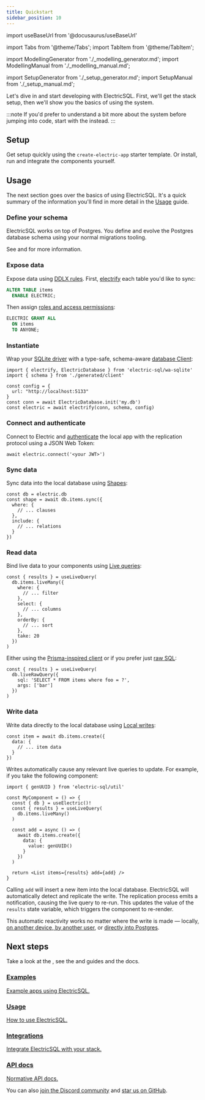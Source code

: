 ```yaml
---
title: Quickstart
sidebar_position: 10
---
```


import useBaseUrl from '@docusaurus/useBaseUrl'

import Tabs from '@theme/Tabs';
import TabItem from '@theme/TabItem';

import ModellingGenerator from './_modelling_generator.md';
import ModellingManual from './_modelling_manual.md';

import SetupGenerator from './_setup_generator.md';
import SetupManual from './_setup_manual.md';


Let's dive in and start developing with ElectricSQL. First, we'll get the stack setup, then we'll show you the basics of using the system.

:::note
If you'd prefer to understand a bit more about the system before jumping into code, start with the <DocPageLink path="intro/local-first" /> instead.
:::

## Setup

Get setup quickly using the `create-electric-app` starter template. Or install, run and integrate the components yourself.

<Tabs groupId="setup" queryString>
  <TabItem value="generator" label="Use the starter">
    <SetupGenerator />
  </TabItem>
  <TabItem value="manual" label="Install yourself">
    <SetupManual />
  </TabItem>
</Tabs>

## Usage

The next section goes over the basics of using ElectricSQL. It's a quick summary of the information you'll find in more detail in the [Usage](../top-level-listings/usage.md) guide.

### Define your schema

ElectricSQL works on top of Postgres. You define and evolve the Postgres database schema using your normal migrations tooling.

<Tabs groupId="setup">
  <TabItem value="generator" label="Generator" attributes={{className: 'hidden'}}>
    <div className="-mt-4">
      <ModellingGenerator />
    </div>
  </TabItem>
  <TabItem value="manual" label="Manual" attributes={{className: 'hidden'}}>
    <div className="-mt-4">
      <ModellingManual />
    </div>
  </TabItem>
</Tabs>

See <DocPageLink path="usage/data-modelling/migrations" /> and <DocPageLink path="integrations/backend" /> for more information.

### Expose data

Expose data using [DDLX rules](../api/ddlx.md). First, [electrify](../usage/data-modelling/electrification.md) each table you'd like to sync:

```sql
ALTER TABLE items
  ENABLE ELECTRIC;
```

Then assign [roles and access permissions](../usage/data-modelling/permissions.md):

```sql
ELECTRIC GRANT ALL
  ON items
  TO ANYONE;
```

### Instantiate

Wrap your [SQLite driver](../integrations/drivers/index.md) with a type-safe, schema-aware [database Client](../usage/data-access/client.md):

```tsx
import { electrify, ElectricDatabase } from 'electric-sql/wa-sqlite'
import { schema } from './generated/client'

const config = {
  url: "http://localhost:5133"
}
const conn = await ElectricDatabase.init('my.db')
const electric = await electrify(conn, schema, config)
```

### Connect and authenticate

Connect to Electric and [authenticate](../usage/auth/index.md) the local app with the replication protocol using a JSON Web Token:

```tsx
await electric.connect('<your JWT>')
```

### Sync data

Sync data into the local database using [Shapes](../usage/data-access/shapes.md):

```tsx
const db = electric.db
const shape = await db.items.sync({
  where: {
    // ... clauses
  },
  include: {
    // ... relations
  }
})
```

### Read data

Bind live data to your components using [Live queries](../usage/data-access/queries.md#live-queries):

```tsx
const { results } = useLiveQuery(
  db.items.liveMany({
    where: {
      // ... filter
    },
    select: {
      // ... columns
    },
    orderBy: {
      // ... sort
    },
    take: 20
  })
)
```

Either using the [Prisma-inspired client](../usage/data-access/queries.md) or if you prefer just [raw SQL](../usage/data-access/queries.md#raw-sql):

```tsx
const { results } = useLiveQuery(
  db.liveRawQuery({
    sql: 'SELECT * FROM items where foo = ?',
    args: ['bar']
  })
)
```

### Write data

Write data directly to the local database using [Local writes](../usage/data-access/writes.md):

```tsx
const item = await db.items.create({
  data: {
    // ... item data
  }
})
```

Writes automatically cause any relevant live queries to update. For example, if you take the following component:

```tsx
import { genUUID } from 'electric-sql/util'

const MyComponent = () => {
  const { db } = useElectric()!
  const { results } = useLiveQuery(
    db.items.liveMany()
  )

  const add = async () => (
    await db.items.create({
      data: {
        value: genUUID()
      }
    })
  )

  return <List items={results} add={add} />
}
```

Calling `add` will insert a new item into the local database. ElectricSQL will automatically detect and replicate the write. The replication process emits a notification, causing the live query to re-run. This updates the value of the `results` state variable, which triggers the component to re-render.

This automatic reactivity works no matter where the write is made &mdash; locally, [on another device, by another user](../intro/multi-user.md), or [directly into Postgres](../intro/active-active.md).

## Next steps

Take a look at the <DocPageLink path="examples" />, see the <DocPageLink path="usage" /> and <DocPageLink path="integrations" /> guides and the <DocPageLink path="api" /> docs.

<div className="grid grid-cols-1 sm:grid-cols-2 gap-6 mb-5 lg:mb-6">
  <div className="tile">
    <div className="px-3 md:px-4">
      <a href="/docs/examples">
        <h3>
          Examples
        </h3>
        <p className="text-small mb-2">
          Example apps using ElectricSQL.
        </p>
      </a>
    </div>
  </div>
  <div className="tile">
    <div className="px-3 md:px-4">
      <a href="/docs/usage">
        <h3>
          Usage
        </h3>
        <p className="text-small mb-2">
          How to use ElectricSQL.
        </p>
      </a>
    </div>
  </div>
  <div className="tile">
    <div className="px-3 md:px-4">
      <a href="/docs/integrations">
        <h3>
          Integrations
        </h3>
        <p className="text-small mb-2">
          Integrate ElectricSQL with your stack.
        </p>
      </a>
    </div>
  </div>
  <div className="tile">
    <div className="px-3 md:px-4">
      <a href="/docs/api">
        <h3>
          API docs
        </h3>
        <p className="text-small mb-2">
          Normative API docs.
        </p>
      </a>
    </div>
  </div>
</div>

You can also [join the Discord community](https://discord.electric-sql.com) and [star us on GitHub](https://github.com/electric-sql/electric).
